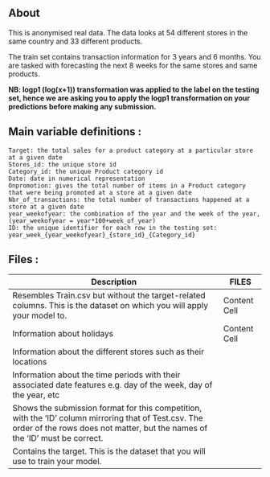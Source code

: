 ## About

This is anonymised real data. The data looks at 54 different stores in the same country and 33 different products.

The train set contains transaction information for 3 years and 6 months. You are tasked with forecasting the next 8 weeks for the same stores and same products.

**NB: logp1 (log(x+1)) transformation was applied to the label on the testing set, hence we are asking you to apply the logp1 transformation on your predictions before making any submission.**

## Main variable definitions :

    Target: the total sales for a product category at a particular store at a given date
    Stores_id: the unique store id
    Category_id: the unique Product category id
    Date: date in numerical representation
    Onpromotion: gives the total number of items in a Product category that were being promoted at a store at a given date
    Nbr_of_transactions: the total number of transactions happened at a store at a given date
    year_weekofyear: the combination of the year and the week of the year, (year_weekofyear = year*100+week_of_year)
    ID: the unique identifier for each row in the testing set: year_week_{year_weekofyear}_{store_id}_{Category_id}

## Files :

| Description  | FILES |
| ------------- | ------------- |
| Resembles Train.csv but without the target-related columns. This is the dataset on which you will apply your model to.  | Content Cell  |
| Information about holidays  | Content Cell  |
| Information about the different stores such as their locations ||
| Information about the time periods with their associated date features e.g. day of the week, day of the year, etc ||
| Shows the submission format for this competition, with the ‘ID’ column mirroring that of Test.csv. The order of the rows does not matter, but the names of the ‘ID’ must be correct. ||
| Contains the target. This is the dataset that you will use to train your model. ||
